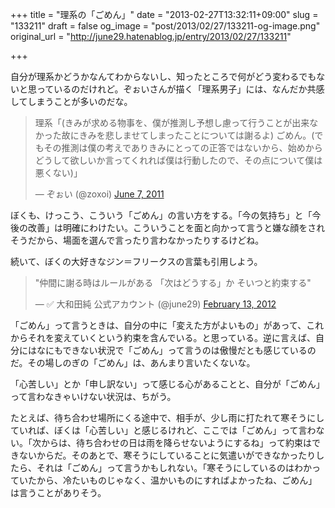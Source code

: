 +++
title = "理系の「ごめん」"
date = "2013-02-27T13:32:11+09:00"
slug = "133211"
draft = false
og_image = "post/2013/02/27/133211-og-image.png"
original_url = "http://june29.hatenablog.jp/entry/2013/02/27/133211"

+++

<p>自分が理系かどうかなんてわからないし、知ったところで何がどう変わるでもないと思っているのだけれど。ぞぉいさんが描く「理系男子」には、なんだか共感してしまうことが多いのだな。</p>
<p></p>
<blockquote class="twitter-tweet">
<p>理系「(きみが求める物事を、僕が推測し予想し慮って行うことが出来なかった故にきみを悲しませてしまったことについては謝るよ) ごめん。(でもその推測は僕の考えでありきみにとっての正答ではないから、始めからどうして欲しいか言ってくれれば僕は行動したので、その点について僕は悪くない)」</p>— ぞぉい (@zoxoi) <a href="https://twitter.com/zoxoi/status/77993003377106944">June 7, 2011</a>
</blockquote>
<p>ぼくも、けっこう、こういう「ごめん」の言い方をする。「今の気持ち」と「今後の改善」は明確にわけたい。こういうことを面と向かって言うと嫌な顔をされそうだから、場面を選んで言ったり言わなかったりするけどね。</p>
<p>続いて、ぼくの大好きなジン＝フリークスの言葉も引用しよう。</p>
<p></p>
<blockquote class="twitter-tweet">
<p>"仲間に謝る時はルールがある 「次はどうする」か そいつと約束する"</p>— ✅ 大和田純 公式アカウント (@june29) <a href="https://twitter.com/june29/status/169081417047883776">February 13, 2012</a>
</blockquote>
<p>「ごめん」って言うときは、自分の中に「変えた方がよいもの」があって、これからそれを変えていくという約束を含んでいる。と思っている。逆に言えば、自分にはなにもできない状況で「ごめん」って言うのは傲慢だとも感じているのだ。その場しのぎの「ごめん」は、あんまり言いたくないな。</p>
<p>「心苦しい」とか「申し訳ない」って感じる心があることと、自分が「ごめん」って言わなきゃいけない状況は、ちがう。</p>
<p>たとえば、待ち合わせ場所にくる途中で、相手が、少し雨に打たれて寒そうにしていれば、ぼくは「心苦しい」と感じるけれど、ここでは「ごめん」って言わない。「次からは、待ち合わせの日は雨を降らせないようにするね」って約束はできないからだ。そのあとで、寒そうにしていることに気遣いができなかったりしたら、それは「ごめん」って言うかもしれない。「寒そうにしているのはわかっていたから、冷たいものじゃなく、温かいものにすればよかったね、ごめん」は言うことがありそう。</p>
<p><script async src="//platform.twitter.com/widgets.js" charset="utf-8"></script></p>
